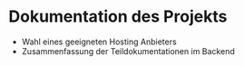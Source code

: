 # Dokumentation des Projekts

- Wahl eines geeigneten Hosting Anbieters
- Zusammenfassung der Teildokumentationen im Backend